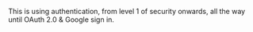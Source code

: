 This is using authentication, from level 1 of security onwards, all the way until OAuth 2.0 & Google sign in.
